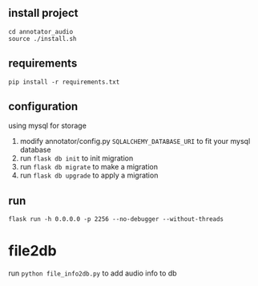 ## install project
```
cd annotator_audio
source ./install.sh
```

## requirements
```
pip install -r requirements.txt
```

## configuration
using mysql for storage
1. modify annotator/config.py `SQLALCHEMY_DATABASE_URI` to fit your mysql database
2. run `flask db init` to init migration
3. run `flask db migrate` to make a migration
4. run `flask db upgrade` to apply a migration

## run
```
flask run -h 0.0.0.0 -p 2256 --no-debugger --without-threads
```

# file2db
run `python file_info2db.py` to add audio info to db